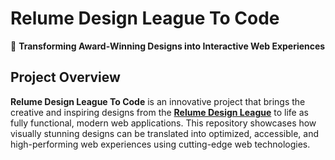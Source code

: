 # Relume Design League To Code

🚀 **Transforming Award-Winning Designs into Interactive Web Experiences**

## **Project Overview**
**Relume Design League To Code** is an innovative project that brings the creative and inspiring designs from the [**Relume Design League**](https://www.relumedesignleague.com/) to life as fully functional, modern web applications. This repository showcases how visually stunning designs can be translated into optimized, accessible, and high-performing web experiences using cutting-edge web technologies.

